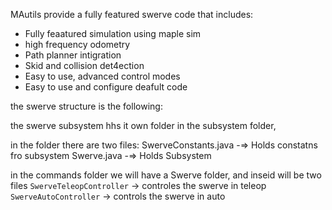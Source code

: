 MAutils provide a fully featured swerve code that includes:

- Fully feaatured simulation using maple sim
- high frequency odometry 
- Path planner intigration
- Skid and collision det4ection
- Easy to use, advanced control modes
- Easy to use and configure deafult code



the swerve structure is the following:

the swerve subsystem hhs it own folder in the subsystem folder, 

in the folder there are two files:
SwerveConstants.java -=> Holds constatns fro subsystem
Swerve.java -=> Holds Subsystem


in the commands folder we will have a Swerve folder, and inseid will be two files 
`SwerveTeleopController` -> controles the swerve in teleop
`SwerveAutoController` -> controls the swerve in auto



